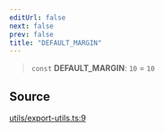 ```yaml
---
editUrl: false
next: false
prev: false
title: "DEFAULT_MARGIN"
---
```


> `const` **DEFAULT\_MARGIN**: `10` = `10`

## Source

[utils/export-utils.ts:9](https://github.com/dgmjs/dgmjs/blob/6298c851d69b83f472385d1ebb3c937ddb56985d/packages/core/src/utils/export-utils.ts#L9)
